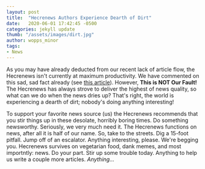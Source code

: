 ```yaml
---
layout: post
title:  "Hecrenews Authors Experience Dearth of Dirt"
date:   2020-06-01 17:42:45 -0500
categories: jekyll update
thumb: "/assets/images/dirt.jpg"
author: wopps_minor
tags:
- News
---
```


As you may have already deducted from our recent lack of article flow, the Hecrenews isn't currently at maximum productivity. We have commented on this sad, sad fact already (see [this article](https://hecrenews.github.io/jekyll/update/2020/05/30/news-hard-to-find.html)). However, **This is NOT Our Fault!** The Hecrenews has always strove to deliver the highest of news quality, so what can we do when the news dries up? That's right, the world is experiencing a dearth of dirt; nobody's doing anything interesting! 

To support your favorite news source (us) the Hecrenews recommends that you stir things up in these desolate, horribly boring times. Do something newsworthy. Seriously, we very much need it. The Hecrenews functions on news, after all it is half of our name. So, take to the streets. Dig a 15-foot pitfall. Jump off of an escalator. Anything interesting, please. We're begging you. Hecrenews survives on vegetarian food, dank memes, and most importntly:  news. Do your part. Stir up some trouble today. Anything to help us write a couple more articles. _Anything..._
